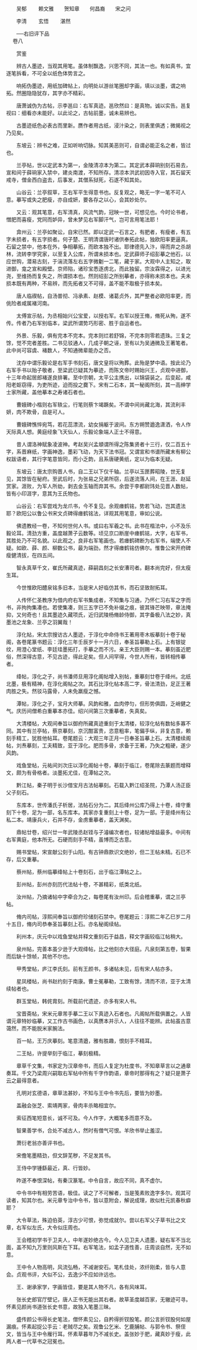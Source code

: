 <!-- { "loadSidebar": true } -->
　　吴郁 　　赖文雅　　贺知章　　何昌裔　　宋之问

　　李清　　 玄悟　　 湛然

　　──右旧评下品  
　 
卷八

　　赏鉴

　　辨古人墨迹，当观其用笔。虽体制飘逸，兴思不同，其法一也。有如真书，宜逐笔拆看，不可全以纸色体势言之。

　　响拓伪墨迹，用纸加碑帖上，向明处以游丝笔圈却字画，填以淡墨，谓之响拓。然圈隐隐犹存，其字亦不精彩。

　　唐萧诚伪为古帖，示李邕曰：右军真迹。邕欣然曰：是真物。诚以实告。邕复视曰：细看亦未能好。以此论之，古帖前墨，诚未易辨也。

　　古墨迹纸色必表古而里新。赝作者用古纸，浸汁染之，则表里俱透；微揭视之乃见矣。

　　东坡云：辨书之难，正如听响切脉。知其美恶则可，自谓必能正名之者，皆过也。

　　兰亭帖，世以定武本为第一，金陵清凉本为第二。其定武本薛珦别刻石易去，宣和间于薛珦家入禁中，建炎南渡，不知所存。清凉本洪武初因寺入官，其石留天戒寺，僧金西白盗去，后事发，其僧系狱死，石遂不知其处。

　　山谷云：兰亭叙草，王右军平生得意书也。反复观之，略无一字一笔不可人意。摹写或失之肥瘦，亦自成妍，要各存之以心，会其妙处尔。

　　又云：观其笔意，右军清真，风流气韵，冠映一世，可想见也。今时论书者，憎肥而喜瘦，党同而妒异，曾未梦见右军脚汗气，岂可言用笔法耶！

　　弇州云：兰亭如聚讼，自宋已然。即以定武一石言之，有肥者，有瘦者，有五字未损者，有五字损者。何子楚、王明清谓唐时诸供奉拓此帖，独欧阳率更逼真。石留之禁中，他本在外，争相摹拓，而欧本独不出。耶律德先入汴，得而弃之杀胡林，流转李学究家，以至复入公库，所谓未损本也。定武薛师子绍彭摹之他石，以应世购，潜易古刻，于湍流落左右五字微劖一二笔，藏于家。大观中人主知之，取进御，龛之宣和殿壁。京师陷，诸珍宝悉逐虏北，而此独留。宗汝霖得之，以进光尧，至维扬而复失之，所谓损本也。然则绍彭之所别摹者，亦得称未损本也。夫未损本既有两种，不易辨，而先拓者又不可得，盖不能不取极于损本矣。

　　唐人临禊帖，自汤普彻、冯承素、赵模、诸葛贞外，其严整者必欧阳率更，而佻险者咸属褚河南。

　　太傅宣示帖，为丞相始兴公宝爱，以授右军。右军以授王脩，脩死从殉，遂不传。传者乃右军别临本，梁武所谓势巧形密、胜于自运者也。

　　外景、乐毅，俱有完本不完本。完本则烂若舒锦，不完本则零若遗珠。三复之馀，觉不完者差胜。二书见驳通人，几成子朝之诬，至有以为吴通微及王著笔者。此中尚可容虞、褚数人，不知通微辈能办之否。

　　沈存中谓乐毅论是右军手书刻石，唐文皇将以殉葬。此殆是梦中语。按此论乃右军手书以贻子敬者，至梁武已疑其为摹迹，而陈文帝时赐始兴王，贞观中进御，十三年命起居郎褚遂良排署。至中宗朝，太平公主携出，以锦袋装之。后变起，咸阳老妪窃得，为吏所迹，迫而投之爨下。宋有二石本，其一秘阁所刻，其一高绅学士家所藏，盖他摹本之寿诸石者也。

　　曹娥碑小楷则右军轶尘，行笔则蔡卞竭蹶矣。不谓中间尚藏北海，其流利丰妍，肉不欺骨，自是可人。

　　曹娥碑憔悴宛笃，若花蕊漂流，幼女捐躯于波间。东方朔赞遒逸潇洒，令人作天际真人想。黄庭经象飞天仙人，乐毅论象端人正士不得意。

　　昔人谓洛神赋象凌波神。考赵吴兴孟頫谓所得之陈集贤者十三行，仅二百五十字，系晋麻纸，字画神逸，墨彩飞动，为天下法书冠。又谓宣和书谱所藏末有柳公权跋语者，其行字笔意皆同，而小乏韵，且系唐硬黄纸，定以为临本无疑。

　　东坡云：唐太宗购晋人书，自二王以下仅千轴。兰亭以玉匣葬昭陵，世无复见，其馀皆在秘府。至武后时，为张易之兄弟所窃，后遂流落人间，在王涯、赵延赏家。涯败，为军人所劫，剥去金玉轴而弃其书。余尝于李都尉玮处见晋人数帖，皆有小印涯字，意其为王氏物也。

　　山谷云：右军尝戏为龙爪书，今不复见。余观瘗鹤铭，势若飞动，岂其遗法耶？欧阳公以鲁公书宋文贞碑得瘗鹤铭法，详观其用笔意，审如公说。

　　佛遗教经一卷，不知何世何人书。或曰右军羲之书。此书在楷法中，小不及乐毅论耳。清劲方重，盖度越萧子云数等。顷见京口断崖中瘗鹤铭，大字，右军书，其胜处乃不可名貌。以此观之，良非右军笔画也。若瘗鹤碑断为右军书，端使人不疑。如欧、薛、颜、柳数公书，最为端劲，然才得瘗鹤铭仿佛尔。惟鲁公宋开府碑瘦健清拔，在四五间。

　　智永真草千文，崔氏所藏真迹，薛嗣昌刻之长安漕司者。翻本尚完好，但太瘦生耳。

　　今世惟欧阳醴泉铭多旧本，当是宋人好临仿其书，而石坚致耐拓耳。

　　人传怀仁圣教序为借内府右军书集成者，不知集与习通，乃怀仁习右军之字而书，非拘拘集凑也。若使集凑，则三五字已不免补缀之痕，彼其锋芒映带，章法掩抑，又何奇也！且其墨迹久藏项氏，近归武陵杨脩龄侍御，其字备极八法之妙，真墨池之龙象、兰亭之羽翼哉！

　　淳化帖，宋太宗搜访古人墨迹，于淳化中命侍书王著用枣木板摹刻十卷于秘阁，各卷尾篆书题云：淳化三年壬辰岁十一月六日，奉圣旨摹勒上石。上有银锭纹，用澄心堂纸、李廷珪墨拓打，手摹之而不污。亲王大臣则赐一本。摹刻虽近肥俗，然深得古意，不见古迹，得此足矣。但人间罕得，今世人所有，皆转相传摹者。

　　绛帖，淳化之子，尚书潘师旦用淳化阁帖增入别帖，重摹刻廿卷于绛州。北纸北墨，极有精神，在淳化阁帖之次。其石比淳化帖本高二字，骨法清劲，足正王著肉胜之失。然驳马露骨，人未免羸瘦之憾。

　　潭帖，淳化之子，宝月大师摹。风韵和雅，血肉停匀，但形势俱圆，乏峭健之气。庆历间僧希白重摹本亦佳。绍兴间第三次重摹者，失真矣。

　　大清楼帖，大观间奉旨以御府所藏真迹重刻于太清楼，较淳化帖有数帖多寡不同。其中有兰亭帖，蔡京摹刻，京沉酣富贵，恣意粗率，笔偏手纵，非复古意，赖刻手精工，犹胜他帖耳。卷尾题云：大观三年正月一日奉圣旨摹上石。太清楼续阁帖，刘焘摹刻，工夫精致，亚于淳化。肥而多骨，求备于王著，乃失之粗硬，遂少风韵。

　　戏鱼堂帖，元祐间刘次庄以淳化阁帖十卷，摹刻于临江，卷尾除去篆题而增释文，颇为有骨格者。淡墨拓尤佳，在潭帖之次。

　　黔江帖，秦子明于长沙借宝月古法帖摹刻。石载入黔江绍圣院，乃潭人汤正臣父子刻石。

　　东库本，世传潘氏子析居，法帖石分为二。其后绛州公库乃得上十卷，绛守重刻下十卷，足为一部，名东库本。其家亦复重刻上十卷，足为一部。于是绛州有公私二本。靖康兵火，石并不存，金虏重摹者，盖天渊矣。

　　鼎帖廿卷，绍兴廿一年武陵丞赵铚与子濬编次者也，较诸帖增益最多。中间有右军黄庭，他本所无。石硬而刻手不精，虽博而乏古意。

　　赐书堂帖，宋宣献公刻于山阳。有古钟鼎款识文绝妙，但二王帖未精。石已不存，后又重摹。

　　蔡州帖，蔡州临摹绛帖上十卷刻石，出于临江潭帖之上。

　　彭州帖，彭州亦刻历代法帖十卷，不甚精彩，纸类北纸。

　　汝州帖，乃摘诸帖中字牵合为之，每卷尾有汝州印。后会稽重摹，谓之兰亭帖。

　　脩内司帖，淳熙间奉旨以御府珍储刻石禁中。卷尾题云：淳熙二年乙巳岁二月十五日，脩内司恭奉圣旨摹刻上石。亦名秘阁续帖。

　　利州本，庆元中以戏鱼堂帖并释文重刻石于益昌，释文字画较临江帖稍大。

　　泉州帖，完善本虽少逊于大观绛帖，比之他刻亦大径庭。凡泉刻第五卷，智果而后缺十馀帧，其他不尔也。

　　甲秀堂帖，庐江李氏刻。前有王颜书，多诸帖未见，后有宋人帖亦多。

　　星凤楼帖，尚书赵约刻于南康。曹士冕摹勒，工致有馀，清而不浓，亚于太清续帖者也。

　　群玉堂帖，韩侂胄刻。所载前代遗迹，亦多有宋人书。

　　宝晋斋帖，宋米元章芾手摹二王以下真迹入石者也。凡阁帖所载俱置之。人皆谓元章特妙临摹，又工作古书画色，以真赝本并示人，人往往不能辨。此帖虽古意蔼然，而不能脱米家腕法。

　　百一帖，王万庆摹刻。笔意清遒，雅有胜趣，恨刻手不精耳。

　　二王帖，许提举刻于临江，摹刻极精。

　　章草千文集，书家定为汉章帝书，而后人复定为杜度书，不知章草言以之通章奏耳。千文乃梁周兴嗣取右军帖中所有千字作韵语，章帝时那得有之？疑只是萧子云之最得意者。

　　孔明对玄德语，章草法甚妙，不知与王中令书先后，要皆为妙墨。

　　盖融会张芝、索靖两家，骨肉丰杀略相宜尔。

　　索征西笔短意长，诚不可及。今人作字，大概笔多而意不及。

　　智果善学书，合处不减古人，然时有僧气可恨。羊欣书举止羞涩。

　　萧衍老翁亦善评书也。

　　宋儋笔墨精劲，但文辞芜秽，不足发其书。

　　王侍中学锺繇最近，真、行皆妙。

　　昨遂不奉恨深帖，有秦汉篆笔。中令自言，故应不同，真不虚尔。

　　中令书中有相劳苦语，极佳。读之了不可解者，当是笺素败逸字多尔。观其可读者，知其尔也。米元章专治中令书，皆以意附会，解说成理，故似杜元凯春秋癖耶？

　　大令草法，殊迫伯英，淳古少可恨，弥觉成就尔。尝以右军父子草书比之文章，右军似左氏，大令似庄周也。

　　王会稽初学书于卫夫人，中年遂妙绝古今。今人见卫夫人遗墨，疑右军不当北面，盖不知九万里则风斯在下耳。右军笔法，如孟子道性善，庄周谈自然，无不如意。

　　王中令人物高明，风流弘畅，不减谢安石。笔札佳处，浓纤刚柔，皆与人意会。贞观书评，大似不公，去逸少不应如许远也。

　　王、谢承家学，字画皆佳，要是其人物不凡，各有风味耳。

　　张长史郎官厅壁记，唐人正书无能出其右者。故草圣度越百家，无辙迹可寻。怀素见颜尚书道张长史书意，故独入笔墨三昧。

　　盛传颜公书得长史笔法，僧怀素见公，自矜得折钗股笔。颜公言折钗股何如屋漏痕。怀素起捉公手云：老贼尽之矣。观鲁公乞米、乞鹿脯帖、与郭令书、祭侄文，皆当与王中令雁行耳。怀素草暮年乃不减长史。盖张妙于肥，藏真妙于瘦，此两人者一代草书之冠冕也。

